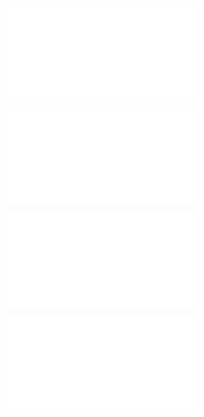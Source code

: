 ![@](steps/prompt.7d32e26c.md)

![@](steps/file.e1c09db4.md)

![@](steps/response.4bab991d.md)

![@](steps/response.5e267514.md)
